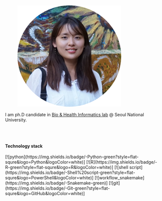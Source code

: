 <figure>
	<img src="../assets/img/logo.png">
</figure>
I am ph.D candidate in <a href="https://bhi-kimlab.github.io" hover="text_decoration:underline">Bio & Health Informatics lab</a> @ Seoul National University.

<br><br>
<h4> Technology stack </h4>
[![python](https://img.shields.io/badge/-Python-green?style=flat-squre&logo=Python&logoColor=white)]
[![R](https://img.shields.io/badge/-R-green?style=flat-squre&logo=R&logoColor=white)]
[![shell script](https://img.shields.io/badge/-Shell%20script-green?style=flat-squre&logo=PowerShell&logoColor=white)]
[![workflow_snakemake](https://img.shields.io/badge/-Snakemake-green)]
[![git](https://img.shields.io/badge/-Git-green?style=flat-squre&logo=GitHub&logoColor=white)]
